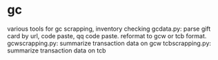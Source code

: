 # gc
various tools for gc scrapping, inventory checking
gcdata.py: parse gift card by url, code paste, qq code paste. reformat to gcw or tcb format.
gcwscrapping.py: summarize transaction data on gcw
tcbscrapping.py: summarize transaction data on tcb
